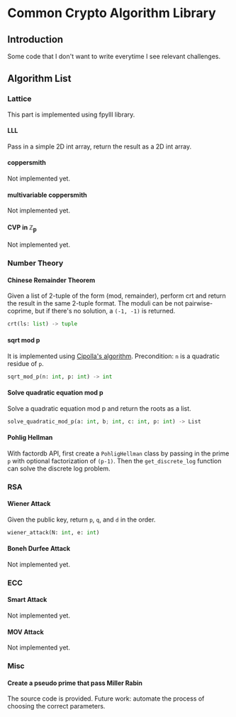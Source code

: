 # Common Crypto Algorithm Library

## Introduction

Some code that I don't want to write everytime I see relevant challenges.

## Algorithm List

### Lattice

This part is implemented using fpylll library.

#### LLL

Pass in a simple 2D int array, return the result as a 2D int array.

#### coppersmith

Not implemented yet.

#### multivariable coppersmith

Not implemented yet.

#### CVP in $\mathbb{Z_p}$

Not implemented yet.

### Number Theory

#### Chinese Remainder Theorem

Given a list of 2-tuple of the form (mod, remainder), perform crt and return the result in the same 2-tuple format. The moduli can be not pairwise-coprime, but if there's no solution, a `(-1, -1)` is returned.

```python
crt(ls: list) -> tuple
```

#### sqrt mod p

It is implemented using [Cipolla's algorithm](https://en.wikipedia.org/wiki/Cipolla%27s_algorithm). Precondition: `n` is a quadratic residue of `p`.

```python
sqrt_mod_p(n: int, p: int) -> int
```

#### Solve quadratic equation mod p

Solve a quadratic equation mod p and return the roots as a list.

```python
solve_quadratic_mod_p(a: int, b; int, c: int, p: int) -> List
```

#### Pohlig Hellman

With factordb API, first create a `PohligHellman` class by passing in the prime `p` with optional factorization of `(p-1)`. Then the `get_discrete_log` function can solve the discrete log problem.

### RSA

#### Wiener Attack

Given the public key, return `p`, `q`, and `d` in the order.

```python
wiener_attack(N: int, e: int)
```

#### Boneh Durfee Attack

Not implemented yet.

### ECC

#### Smart Attack

Not implemented yet.

#### MOV Attack

Not implemented yet.

### Misc

#### Create a pseudo prime that pass Miller Rabin

The source code is provided. Future work: automate the process of choosing the correct parameters.
